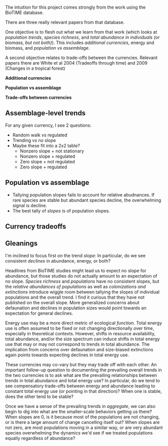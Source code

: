 The intuition for this project comes strongly from the work using the BioTIME database.

There are three really relevant papers from that database. 

One objective is to flesh out what we learn from that work (which looks at *population trends*, *species richness*, and *total abundance in individuals (or biomass, but not both)*). This includes *additional currencies*, energy and biomass, and *population vs assemblage*.

A second objective relates to trade-offs between the currencies. Relevant papers there are White et al 2004 (Tradeoffs through time) and 2009 (Changes in a tropical forest)

__Additional currencies__

__Population vs assemblage__

__Trade-offs between currencies__


## Assemblage-level trends

For any given currency, I see 2 questions:
- Random walk vs regulated
- Trending vs no slope
- Maybe these fit into a 2x2 table? 
    - Nonzero slope + not stationary
    - Nonzero slope + regulated
    - Zero slope + not regulated
    - Zero slope + regulated


## Population vs assemblage

- Tallying population slopes fails to account for relative abudnances. If rare species are stable but abundant species decline, the overwhelming signal is decline.
- The best tally of *slopes* is of population slopes.

## Currency tradeoffs

## Gleanings

I'm inclined to focus first on the trend *slope*: In particular, do we see consistent *declines* in abundance, energy, or both? 

Headlines from BioTIME studies might lead us to expect no slope for abundance, but those studies do not actually amount to an expectation of no slope. *Species richness* and *populations* have no consistent slopes, but the *relative abundances of populations* as well as *colonizations and extinctions* introduce wiggle room between tallying the slopes of individual populations and the overall trend. I find it curious that they have not published on the overall slope. More generalized concerns about defaunation and declines in population sizes would point towards an expectation for general declines. 

Energy use may be a more direct metric of ecological *function*. Total energy use is often assumed to be fixed or not changing directionally over time, especially in theoretical contexts. However, shifts in resource availability, total abundance, and/or the size spectrum can induce shifts in total energy use that may or may not correspond to trends in total abundance. The implication from concerns over defaunation and size-biased extinctions again points towards expecting declines in total energy use. 

These currencies may co-vary but they may trade off with each other. An important follow-up question to documenting the prevailing overall trends in the two currencies is to ask what are the prevailing relationships between trends in total abundance and total energy use? In particular, do we tend to see compensatory trade-offs between energy and abundance leading to constant total energy use (or pointing in that direction)? When one is stable, does the other tend to be stable?

Once we have a sense of the prevailing trends in *aggregate*, we can also begin to dig into what are the smaller-scale behaviors getting us there? When slopes are 0, is it because most of the populations are not changing, or is there a large amount of change cancelling itself out? When slopes are not zero, are most populations moving in a similar way, or are very abundant species overwhelming the dynamics we'd see if we treated populations equally regardless of abundance? 
